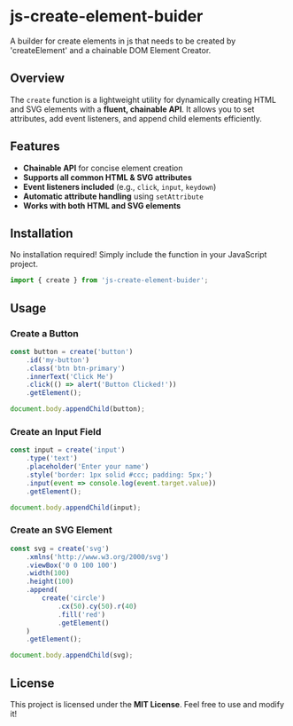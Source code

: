 # js-create-element-buider
A builder for create elements in js that needs to be created by 'createElement' and a chainable DOM Element Creator.

## Overview

The `create` function is a lightweight utility for dynamically creating HTML and SVG elements with a **fluent, chainable API**. It allows you to set attributes, add event listeners, and append child elements efficiently.

## Features

- **Chainable API** for concise element creation
- **Supports all common HTML & SVG attributes**
- **Event listeners included** (e.g., `click`, `input`, `keydown`)
- **Automatic attribute handling** using `setAttribute`
- **Works with both HTML and SVG elements**

## Installation

No installation required! Simply include the function in your JavaScript project.

```js
import { create } from 'js-create-element-buider';
```

## Usage

### Create a Button

```js
const button = create('button')
    .id('my-button')
    .class('btn btn-primary')
    .innerText('Click Me')
    .click(() => alert('Button Clicked!'))
    .getElement();

document.body.appendChild(button);
```

### Create an Input Field

```js
const input = create('input')
    .type('text')
    .placeholder('Enter your name')
    .style('border: 1px solid #ccc; padding: 5px;')
    .input(event => console.log(event.target.value))
    .getElement();

document.body.appendChild(input);
```

### Create an SVG Element

```js
const svg = create('svg')
    .xmlns('http://www.w3.org/2000/svg')
    .viewBox('0 0 100 100')
    .width(100)
    .height(100)
    .append(
        create('circle')
            .cx(50).cy(50).r(40)
            .fill('red')
            .getElement()
    )
    .getElement();

document.body.appendChild(svg);
```

## License

This project is licensed under the **MIT License**. Feel free to use and modify it!

